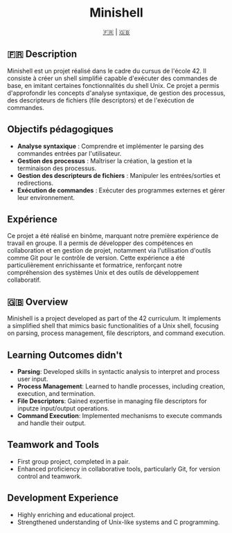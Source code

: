 <h1 align="center">Minishell</h1>

<p align="center">
  <a href="#explication-fr">🇫🇷</a> | <a href="#explanation-en">🇬🇧</a>
</p>

## <a name="explication-fr"></a>🇫🇷 Description
Minishell est un projet réalisé dans le cadre du cursus de l'école 42. Il consiste à créer un shell simplifié capable d'exécuter des commandes de base, en imitant certaines fonctionnalités du shell Unix. Ce projet a permis d'approfondir les concepts d'analyse syntaxique, de gestion des processus, des descripteurs de fichiers (file descriptors) et de l'exécution de commandes.

## Objectifs pédagogiques
- **Analyse syntaxique** : Comprendre et implémenter le parsing des commandes entrées par l'utilisateur.
- **Gestion des processus** : Maîtriser la création, la gestion et la terminaison des processus.
- **Gestion des descripteurs de fichiers** : Manipuler les entrées/sorties et redirections.
- **Exécution de commandes** : Exécuter des programmes externes et gérer leur environnement.

## Expérience
Ce projet a été réalisé en binôme, marquant notre première expérience de travail en groupe. Il a permis de développer des compétences en collaboration et en gestion de projet, notamment via l'utilisation d'outils comme Git pour le contrôle de version. Cette expérience a été particulièrement enrichissante et formatrice, renforçant notre compréhension des systèmes Unix et des outils de développement collaboratif.


## <a name="explanation-en"></a>🇬🇧 Overview
Minishell is a project developed as part of the 42 curriculum. It implements a simplified shell that mimics basic functionalities of a Unix shell, focusing on parsing, process management, file descriptors, and command execution.

## Learning Outcomes didn't
- **Parsing**: Developed skills in syntactic analysis to interpret and process user input.
- **Process Management**: Learned to handle processes, including creation, execution, and termination.
- **File Descriptors**: Gained expertise in managing file descriptors for inputze input/output operations.
- **Command Execution**: Implemented mechanisms to execute commands and handle their output.

## Teamwork and Tools
- First group project, completed in a pair.
- Enhanced proficiency in collaborative tools, particularly Git, for version control and teamwork.

## Development Experience
- Highly enriching and educational project.
- Strengthened understanding of Unix-like systems and C programming.
